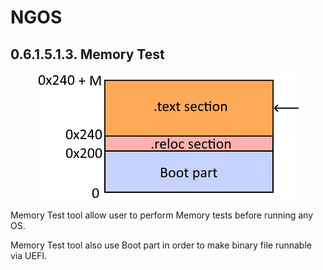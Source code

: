NGOS
====

0.6.1.5.1.3. Memory Test
------------------------

<p align="center">
    <img src="https://github.com/Gris87/ngos/blob/master/src/os/bootloader_tools/memorytest/Image%20structure.png?raw=true" alt="Image structure"/>
</p>

Memory Test tool allow user to perform Memory tests before running any OS.

Memory Test tool also use Boot part in order to make binary file runnable via UEFI.
